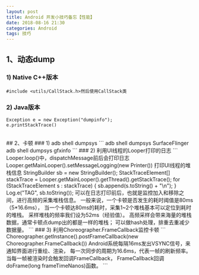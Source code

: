 ```yaml
---
layout: post
title: Android 开发小技巧备忘【性能】
date: 2018-08-16 21:30
categories: Android
tags: 技巧
---
```



## 1、动态dump   
### 1) Native C++版本
```   
#include <utils/CallStack.h>然后使用CallStack类
```  
### 2) Java版本
```   
Exception e = new Exception("dumpinfo");  
e.printStackTrace()
```   
<br />
## 2、卡顿   
### 1) adb shell dumpsys
```  
adb shell dumpsys SurfaceFlinger
adb shell dumpsys gfxinfo 
```  
### 2) 利用UI线程的Looper打印的日志
```   
Looper.loop()中，dispatchMessage前后会打印日志
Looper.getMainLooper().setMessageLogging(new Printer())
打印UI线程的堆栈信息
  StringBuilder sb = new StringBuilder();
  StackTraceElement[] stackTrace = Looper.getMainLooper().getThread().getStackTrace();
  for (StackTraceElement s : stackTrace) {
      sb.append(s.toString() + "\n");
  }
  Log.e("TAG", sb.toString());
可以在日志打印前后，也就是监控加入和移除之间，进行高频的采集堆栈信息。
一般来说，一个卡顿是否发生的耗时阈值是80ms（5*16.6ms），
当一个卡顿达80ms的耗时，采集1~2个堆栈基本可以定位到耗时的堆栈。
采样堆栈的频率我们设为52ms（经验值）。
高频采样会带来海量的堆栈数据，通常卡顿点dump出的都是一样的堆栈；
可以做hash处理，排重去重减少数据量。
``` 
### 3) 利用Choreographer.FrameCallback监控卡顿
```   
Choreographer.getInstance().postFrameCallback(new Choreographer.FrameCallback())
Android系统每隔16ms发出VSYNC信号，来通知界面进行重绘、渲染，
每一次同步的周期为16.6ms，代表一帧的刷新频率。
当每一帧被渲染时会触发回调FrameCallback，
FrameCallback回调doFrame(long frameTimeNanos)函数。
```
<br /> 